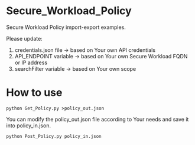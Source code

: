 # Secure_Workload_Policy

Secure Workload Policy import-export examples. 


Please update:

1. credentials.json file  -> based on Your own API credentials
2. API_ENDPOINT variable  -> based on Your own Secure Workload FQDN or IP address
3. searchFilter variable  -> based on Your own scope 



# How to use

`python Get_Policy.py >policy_out.json`

You can modify the policy_out.json file according to Your needs and save it into policy_in.json.

`python Post_Policy.py policy_in.json`

